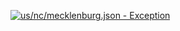 [![us/nc/mecklenburg.json - Exception](https://img.shields.io/badge/us/nc/mecklenburg.json-Exception-red)](https://github.com/openaddresses/openaddresses/tree/master/sources/us/nc/mecklenburg.json)